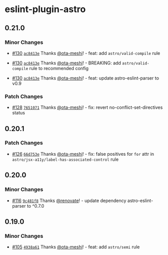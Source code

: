 # eslint-plugin-astro

## 0.21.0

### Minor Changes

- [#130](https://github.com/ota-meshi/eslint-plugin-astro/pull/130) [`ac8413e`](https://github.com/ota-meshi/eslint-plugin-astro/commit/ac8413e2ee3b44ba22aa00f4b5414a5e69a8e88e) Thanks [@ota-meshi](https://github.com/ota-meshi)! - feat: add `astro/valid-compile` rule

- [#130](https://github.com/ota-meshi/eslint-plugin-astro/pull/130) [`ac8413e`](https://github.com/ota-meshi/eslint-plugin-astro/commit/ac8413e2ee3b44ba22aa00f4b5414a5e69a8e88e) Thanks [@ota-meshi](https://github.com/ota-meshi)! - BREAKING: add `astro/valid-compile` rule to recommended config

- [#130](https://github.com/ota-meshi/eslint-plugin-astro/pull/130) [`ac8413e`](https://github.com/ota-meshi/eslint-plugin-astro/commit/ac8413e2ee3b44ba22aa00f4b5414a5e69a8e88e) Thanks [@ota-meshi](https://github.com/ota-meshi)! - feat: update astro-eslint-parser to v0.9

### Patch Changes

- [#128](https://github.com/ota-meshi/eslint-plugin-astro/pull/128) [`7651071`](https://github.com/ota-meshi/eslint-plugin-astro/commit/76510719d0daa9cdf0f297c4f8b39e1146f7246e) Thanks [@ota-meshi](https://github.com/ota-meshi)! - fix: revert no-conflict-set-directives status

## 0.20.1

### Patch Changes

- [#126](https://github.com/ota-meshi/eslint-plugin-astro/pull/126) [`66d753e`](https://github.com/ota-meshi/eslint-plugin-astro/commit/66d753effaec49b92bbc9ccb270555cf149f51d4) Thanks [@ota-meshi](https://github.com/ota-meshi)! - fix: false positives for `for` attr in `astro/jsx-a11y/label-has-associated-control` rule

## 0.20.0

### Minor Changes

- [#116](https://github.com/ota-meshi/eslint-plugin-astro/pull/116) [`9c481f8`](https://github.com/ota-meshi/eslint-plugin-astro/commit/9c481f8d565dee13ddacdb669222e383f5efc486) Thanks [@renovate](https://github.com/apps/renovate)! - update dependency astro-eslint-parser to ^0.7.0

## 0.19.0

### Minor Changes

- [#105](https://github.com/ota-meshi/eslint-plugin-astro/pull/105) [`4938a61`](https://github.com/ota-meshi/eslint-plugin-astro/commit/4938a610bbfd89aabad5e0d6d5db802a52535972) Thanks [@ota-meshi](https://github.com/ota-meshi)! - feat: add `astro/semi` rule
